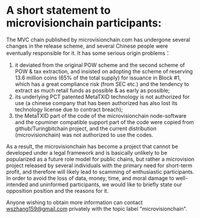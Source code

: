 # A short statement to microvisionchain participants: 

The MVC chain published by microvisionchain.com has undergone several changes in the release scheme, and several Chinese people were eventually responsible for it. It has some serious origin problems：

1) it deviated from the original POW scheme and the second scheme of POW & tax extraction, and insisted on adopting the scheme of reserving 13.6 million coins (65% of the total supply) for issuance in Block #1, which has a great compliance risk (from SEC etc.) and the tendency to extract as much retail funds as possible & as early as possible;
2) its underlying PCT patented MetaTXID technology is not authorized for use (a chinese company that has been authorized has also lost its technology license due to contract breach);
3) the MetaTXID part of the code of the microvisionchain node-software and the cpuminer compatible support part of the code were copied from github/Turingbitchain project, and the current distribution (microvisionchain) was not authorized to use the codes.

As a result, the microvisionchain has become a project that cannot be developed under a legal framework and is basically unlikely to be popularized as a future role model for public chains, but rather a microvision project released by several individuals with the primary need for short-term profit, and therefore will likely lead to scamming of enthusiastic participants. In order to avoid the loss of data, money, time, and moral damage to well-intended and uninformed participants, we would like to briefly state our opposition position and the reasons for it.

Anyone wishing to obtain more information can contact wszhang159@gmail.com privately with the topic label "microvisionchain".
